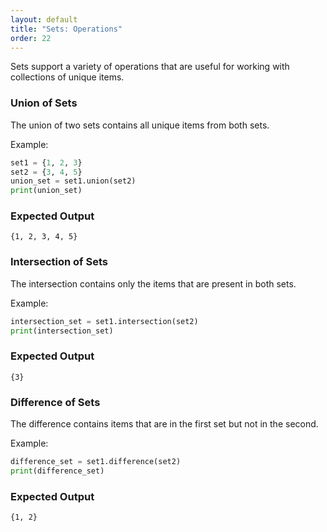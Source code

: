 ```yaml
---
layout: default
title: "Sets: Operations"
order: 22
---
```


Sets support a variety of operations that are useful for working with collections of unique items.

### Union of Sets

The union of two sets contains all unique items from both sets.

Example:

```python
set1 = {1, 2, 3}
set2 = {3, 4, 5}
union_set = set1.union(set2)
print(union_set)
```

### Expected Output

```plaintext
{1, 2, 3, 4, 5}
```

### Intersection of Sets

The intersection contains only the items that are present in both sets.

Example:

```python
intersection_set = set1.intersection(set2)
print(intersection_set)
```

### Expected Output

```plaintext
{3}
```

### Difference of Sets

The difference contains items that are in the first set but not in the second.

Example:

```python
difference_set = set1.difference(set2)
print(difference_set)
```

### Expected Output

```plaintext
{1, 2}
```